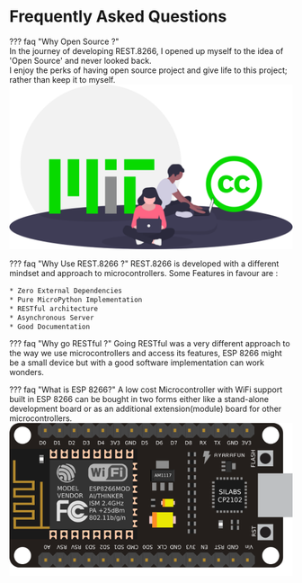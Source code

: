 # Frequently Asked Questions

??? faq "Why Open Source ?"  
    In the journey of developing REST.8266, I opened up myself to the idea of 'Open Source' and never looked back.  
     I enjoy the perks of having open source project and give life to this project; rather than keep it to myself.
     ![Open Source](img/open.svg)

??? faq "Why Use REST.8266 ?"
	REST.8266 is developed with a different mindset and approach to microcontrollers. Some Features in favour are :
	
	* Zero External Dependencies
	* Pure MicroPython Implementation 
	* RESTful architecture
	* Asynchronous Server
    * Good Documentation

??? faq "Why go RESTful ?"
    Going RESTful was a very different approach to the way we use microcontrollers and access its features, ESP 8266 might be a small device but with a good software implementation can work wonders.
    
??? faq "What is ESP 8266?"
	A low cost Microcontroller with WiFi support built in ESP 8266 can be bought in two forms either like a stand-alone development board or as an additional extension(module) board for other microcontrollers. 
	   ![Open Source](img/esp8266.png)

